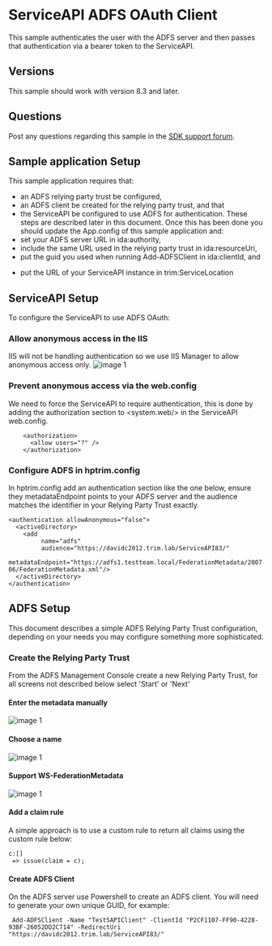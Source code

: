 # ServiceAPI ADFS OAuth Client
This sample authenticates the user with the ADFS server and then passes that authentication via a bearer token to the ServiceAPI. 

## Versions
This sample should work with version 8.3 and later.

## Questions
Post any questions regarding this sample in the [SDK support forum](https://community.hpe.com/t5/SDK-API-Support/bd-p/sws-RM_SDKAPI).

## Sample application Setup
This sample application requires that:
* an ADFS relying party trust be configured,
* an ADFS client be created for the relying party trust, and that
* the ServiceAPI be configured to use ADFS for authentication.
These steps are described later in this document.  Once this has been done you should update the App.config of this sample application and:
* set your ADFS server URL in ida:authority,
* include the same URL used in the relying party trust in ida:resourceUri,
* put the guid you used when running Add-ADFSClient in ida:clientId, and
+ put the URL of your ServiceAPI instance in trim:ServiceLocation

## ServiceAPI Setup
To configure the ServiceAPI to use ADFS OAuth:

### Allow anonymous access in the IIS
IIS will not be handling authentication so we use IIS Manager to allow anonymous access only.
![image 1](images/iis_anon.PNG)

### Prevent anonymous access via the web.config
We need to force the ServiceAPI to require authentication, this is done by adding the authorization section to &lt;system.web/> in the ServiceAPI web.config.

```
    <authorization>
      <allow users="?" />
    </authorization>
```

### Configure ADFS in hptrim.config
In hptrim.config add an authentication section like the one below, ensure they metadataEndpoint points to your ADFS server and the audience matches the identifier in your Relying Party Trust exactly.
```
<authentication allowAnonymous="false">
  <activeDirectory>
    <add 
         name="adfs" 
         audience="https://davidc2012.trim.lab/ServiceAPI83/" 
         metadataEndpoint="https://adfs1.testteam.local/FederationMetadata/2007-06/FederationMetadata.xml"/>
  </activeDirectory>
</authentication>
```

## ADFS Setup
This document describes a simple ADFS Relying Party Trust configuration, depending on your needs you may configure something more sophisticated.

### Create the Relying Party Trust
From the ADFS Management Console create a new Relying Party Trust, for all screens not described below select 'Start' or 'Next'

#### Enter the metadata manually
![image 1](images/manual.png)

#### Choose a name
![image 1](images/adfs_name.PNG)

#### Support WS-FederationMetadata
![image 1](images/ws-fed.PNG)

#### Add a claim rule
A simple approach is to use a custom rule to return all claims using the custom rule below:
```
c:[]
 => issue(claim = c);
```

#### Create ADFS Client
On the ADFS server use Powershell to create an ADFS client.  You will need to generate your own unique GUID, for example:
```
 Add-ADFSClient -Name "TestSAPIClient" -ClientId "P2CF1107-FF90-4228-93BF-26052DD2C714" -RedirectUri "https://davidc2012.trim.lab/ServiceAPI83/"
```

